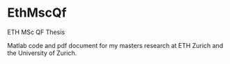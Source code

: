# EthMscQf
ETH MSc QF Thesis

Matlab code and pdf document for my masters research at ETH Zurich and the University of Zurich.
